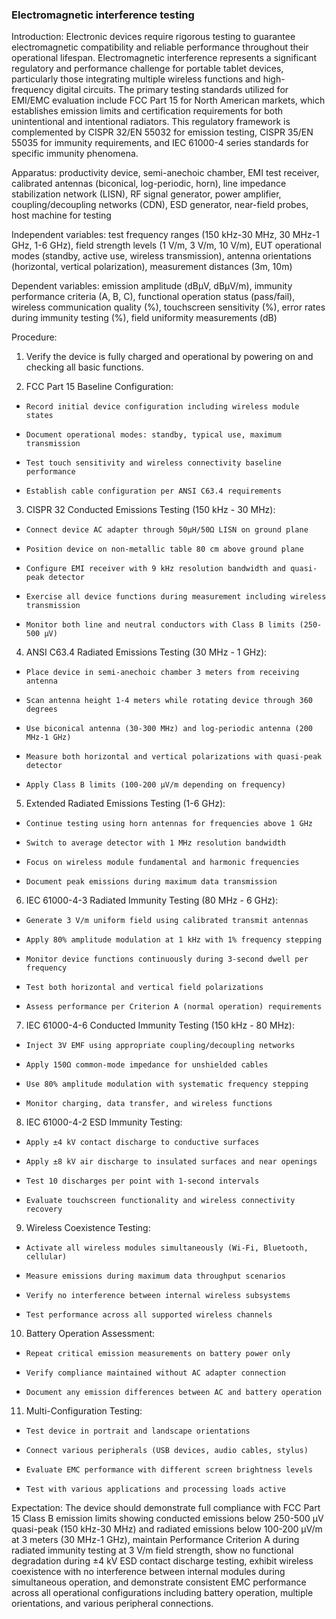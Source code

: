 ### Electromagnetic interference testing
Introduction: Electronic devices require rigorous testing to guarantee electromagnetic compatibility and reliable performance throughout their operational lifespan. Electromagnetic interference represents a significant regulatory and performance challenge for portable tablet devices, particularly those integrating multiple wireless functions and high-frequency digital circuits. The primary testing standards utilized for EMI/EMC evaluation include FCC Part 15 for North American markets, which establishes emission limits and certification requirements for both unintentional and intentional radiators. This regulatory framework is complemented by CISPR 32/EN 55032 for emission testing, CISPR 35/EN 55035 for immunity requirements, and IEC 61000-4 series standards for specific immunity phenomena.

Apparatus: productivity device, semi-anechoic chamber, EMI test receiver, calibrated antennas (biconical, log-periodic, horn), line impedance stabilization network (LISN), RF signal generator, power amplifier, coupling/decoupling networks (CDN), ESD generator, near-field probes, host machine for testing

Independent variables: test frequency ranges (150 kHz-30 MHz, 30 MHz-1 GHz, 1-6 GHz), field strength levels (1 V/m, 3 V/m, 10 V/m), EUT operational modes (standby, active use, wireless transmission), antenna orientations (horizontal, vertical polarization), measurement distances (3m, 10m)

Dependent variables: emission amplitude (dBμV, dBμV/m), immunity performance criteria (A, B, C), functional operation status (pass/fail), wireless communication quality (%), touchscreen sensitivity (%), error rates during immunity testing (%), field uniformity measurements (dB)

Procedure:

1.  Verify the device is fully charged and operational by powering on and checking all basic functions.

2.  FCC Part 15 Baseline Configuration:
-     Record initial device configuration including wireless module states
-     Document operational modes: standby, typical use, maximum transmission
-     Test touch sensitivity and wireless connectivity baseline performance
-     Establish cable configuration per ANSI C63.4 requirements

3.  CISPR 32 Conducted Emissions Testing (150 kHz - 30 MHz):
-     Connect device AC adapter through 50μH/50Ω LISN on ground plane
-     Position device on non-metallic table 80 cm above ground plane
-     Configure EMI receiver with 9 kHz resolution bandwidth and quasi-peak detector
-     Exercise all device functions during measurement including wireless transmission
-     Monitor both line and neutral conductors with Class B limits (250-500 μV)


4.  ANSI C63.4 Radiated Emissions Testing (30 MHz - 1 GHz):
-     Place device in semi-anechoic chamber 3 meters from receiving antenna
-     Scan antenna height 1-4 meters while rotating device through 360 degrees
-     Use biconical antenna (30-300 MHz) and log-periodic antenna (200 MHz-1 GHz)
-     Measure both horizontal and vertical polarizations with quasi-peak detector
-     Apply Class B limits (100-200 μV/m depending on frequency)

5.  Extended Radiated Emissions Testing (1-6 GHz):
-     Continue testing using horn antennas for frequencies above 1 GHz
-     Switch to average detector with 1 MHz resolution bandwidth
-     Focus on wireless module fundamental and harmonic frequencies
-     Document peak emissions during maximum data transmission

6.  IEC 61000-4-3 Radiated Immunity Testing (80 MHz - 6 GHz):
-     Generate 3 V/m uniform field using calibrated transmit antennas
-     Apply 80% amplitude modulation at 1 kHz with 1% frequency stepping
-     Monitor device functions continuously during 3-second dwell per frequency
-     Test both horizontal and vertical field polarizations
-     Assess performance per Criterion A (normal operation) requirements

7. IEC 61000-4-6 Conducted Immunity Testing (150 kHz - 80 MHz):
-     Inject 3V EMF using appropriate coupling/decoupling networks
-     Apply 150Ω common-mode impedance for unshielded cables
-     Use 80% amplitude modulation with systematic frequency stepping
-     Monitor charging, data transfer, and wireless functions
8. IEC 61000-4-2 ESD Immunity Testing:
-     Apply ±4 kV contact discharge to conductive surfaces
-     Apply ±8 kV air discharge to insulated surfaces and near openings
-     Test 10 discharges per point with 1-second intervals
-     Evaluate touchscreen functionality and wireless connectivity recovery
9. Wireless Coexistence Testing:
-     Activate all wireless modules simultaneously (Wi-Fi, Bluetooth, cellular)
-     Measure emissions during maximum data throughput scenarios
-     Verify no interference between internal wireless subsystems
-     Test performance across all supported wireless channels
10. Battery Operation Assessment:
-     Repeat critical emission measurements on battery power only
-     Verify compliance maintained without AC adapter connection
-     Document any emission differences between AC and battery operation
11. Multi-Configuration Testing:
-     Test device in portrait and landscape orientations
-     Connect various peripherals (USB devices, audio cables, stylus)
-     Evaluate EMC performance with different screen brightness levels
-     Test with various applications and processing loads active




Expectation: The device should demonstrate full compliance with FCC Part 15 Class B emission limits showing conducted emissions below 250-500 μV quasi-peak (150 kHz-30 MHz) and radiated emissions below 100-200 μV/m at 3 meters (30 MHz-1 GHz), maintain Performance Criterion A during radiated immunity testing at 3 V/m field strength, show no functional degradation during ±4 kV ESD contact discharge testing, exhibit wireless coexistence with no interference between internal modules during simultaneous operation, and demonstrate consistent EMC performance across all operational configurations including battery operation, multiple orientations, and various peripheral connections.
